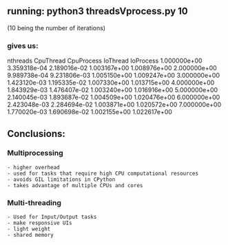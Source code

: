 ## running: python3 threadsVprocess.py 10
(10 being the number of iterations)

### gives us:


nthreads CpuThread CpuProcess IoThread IoProcess
1.000000e+00 3.359318e-04 2.189016e-02 1.003167e+00 1.008976e+00
2.000000e+00 9.989738e-04 9.231806e-03 1.005150e+00 1.009247e+00
3.000000e+00 1.423120e-03 1.195335e-02 1.007330e+00 1.013715e+00
4.000000e+00 1.843929e-03 1.476407e-02 1.003240e+00 1.016916e+00
5.000000e+00 2.140045e-03 1.893687e-02 1.004509e+00 1.020476e+00
6.000000e+00 2.423048e-03 2.284694e-02 1.003871e+00 1.020572e+00
7.000000e+00 1.770020e-03 1.690698e-02 1.002155e+00 1.022617e+00


## Conclusions:

### Multiprocessing

    - higher overhead
    - used for tasks that require high CPU computational resources
    - avoids GIL limitations in CPython
    - takes advantage of multiple CPUs and cores

### Multi-threading

    - Used for Input/Output tasks
    - make responsive UIs
    - light weight
    - shared memory
